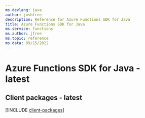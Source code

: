 ```yaml
---
ms.devlang: java
author: joshfree
description: Reference for Azure Functions SDK for Java
title: Azure Functions SDK for Java
ms.service: functions
ms.author: jfree
ms.topic: reference
ms.data: 09/15/2022
---
```

# Azure Functions SDK for Java - latest

## Client packages - latest
[!INCLUDE [client-packages](functions-client-index.md)]
